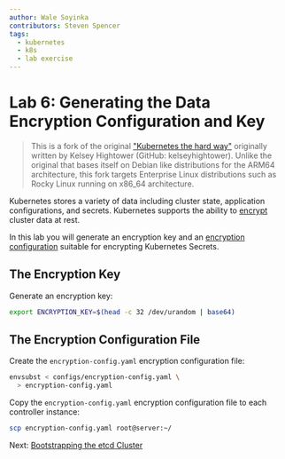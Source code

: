 ```yaml
---
author: Wale Soyinka
contributors: Steven Spencer
tags:
  - kubernetes
  - k8s
  - lab exercise
---
```


# Lab 6: Generating the Data Encryption Configuration and Key

>This is a fork of the original ["Kubernetes the hard way"](https://github.com/kelseyhightower/kubernetes-the-hard-way) originally written by Kelsey Hightower (GitHub: kelseyhightower). Unlike the original that bases itself on Debian like distributions for the ARM64 architecture, this fork targets Enterprise Linux distributions such as Rocky Linux running on x86_64 architecture.

Kubernetes stores a variety of data including cluster state, application configurations, and secrets. Kubernetes supports the ability to [encrypt](https://kubernetes.io/docs/tasks/administer-cluster/encrypt-data) cluster data at rest.

In this lab you will generate an encryption key and an [encryption configuration](https://kubernetes.io/docs/tasks/administer-cluster/encrypt-data/#understanding-the-encryption-at-rest-configuration) suitable for encrypting Kubernetes Secrets.

## The Encryption Key

Generate an encryption key:

```bash
export ENCRYPTION_KEY=$(head -c 32 /dev/urandom | base64)
```

## The Encryption Configuration File

Create the `encryption-config.yaml` encryption configuration file:

```bash
envsubst < configs/encryption-config.yaml \
  > encryption-config.yaml
```

Copy the `encryption-config.yaml` encryption configuration file to each controller instance:

```bash
scp encryption-config.yaml root@server:~/
```

Next: [Bootstrapping the etcd Cluster](lab7-bootstrapping-etcd.md)
